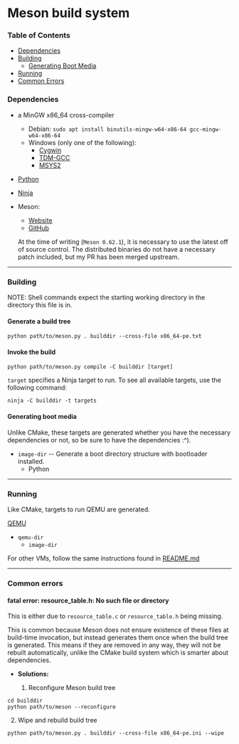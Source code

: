 # Meson build system

### Table of Contents

- [Dependencies](#deps)
- [Building](#build)
  - [Generating Boot Media](#boot-media)
- [Running](#run)
- [Common Errors](#err)

### Dependencies <a name="deps"></a>

- a MinGW x86_64 cross-compiler
  - Debian: `sudo apt install binutils-mingw-w64-x86-64 gcc-mingw-w64-x86-64`
  - Windows (only one of the following):
    - [Cygwin](https://www.cygwin.com/install.html)
    - [TDM-GCC](https://jmeubank.github.io/tdm-gcc/download/)
    - [MSYS2](https://www.msys2.org/)

- [Python](https://www.python.org/downloads/)

- [Ninja](https://ninja-build.org/)

- Meson:
  - [Website](https://mesonbuild.com/)
  - [GitHub](https://github.com/mesonbuild/meson)

  At the time of writing (`Meson 0.62.1`), it is necessary to use the latest
  off of source control. The distributed binaries do not have a necessary
  patch included, but my PR has been merged upstream.

---

### Building <a name="build"></a>

NOTE: Shell commands expect the starting working
directory in the directory this file is in.

#### Generate a build tree

``` shell
python path/to/meson.py . builddir --cross-file x86_64-pe.txt
```

#### Invoke the build

``` shell
python path/to/meson.py compile -C builddir [target]
```

`target` specifies a Ninja target to run.
To see all available targets, use the following command:

``` shell
ninja -C builddir -t targets
```

#### Generating boot media <a name="boot-media"></a>

Unlike CMake, these targets are generated whether
you have the necessary dependencies or not,
so be sure to have the dependencies :^).

- `image-dir` \-\- Generate a boot directory structure with bootloader installed.
  - Python

---

### Running <a name="run"></a>

Like CMake, targets to run QEMU are generated.

[QEMU](https://www.qemu.org/download/)

- `qemu-dir`
  - `image-dir`

For other VMs, follow the same instructions found in [README.md](README.md#vms)

---

### Common errors <a name="err"></a>

#### fatal error: resource_table.h: No such file or directory

This is either due to `resource_table.c` or `resource_table.h` being missing.

This is common because Meson does not ensure existence
of these files at build-time invocation, but instead generates
them once when the build tree is generated. This means if they
are removed in any way, they will not be rebuilt automatically,
unlike the CMake build system which is smarter about dependencies.

- **Solutions:**

  1. Reconfigure Meson build tree

``` shell
cd builddir
python path/to/meson --reconfigure
```

  2. Wipe and rebuild build tree

``` shell
python path/to/meson.py . builddir --cross-file x86_64-pe.ini --wipe
```
